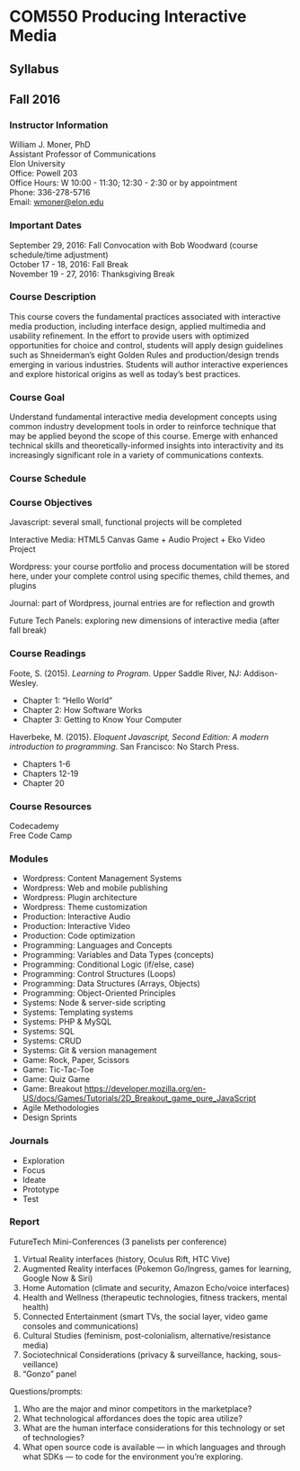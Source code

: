 # COM550 Producing Interactive Media
## Syllabus
## Fall 2016

### Instructor Information

William J. Moner, PhD  
Assistant Professor of Communications  
Elon University  
Office: Powell 203  
Office Hours: W 10:00 - 11:30; 12:30 - 2:30 or by appointment  
Phone: 336-278-5716  
Email: wmoner@elon.edu  

### Important Dates

September 29, 2016: Fall Convocation with Bob Woodward (course schedule/time adjustment)  
October 17 - 18, 2016: Fall Break  
November 19 - 27, 2016: Thanksgiving Break  

### Course Description

This course covers the fundamental practices associated with interactive media production, including interface design, applied multimedia and usability refinement. In the effort to provide users with optimized opportunities for choice and control, students will apply design guidelines such as Shneiderman’s eight Golden Rules and production/design trends emerging in various industries. Students will author interactive experiences and explore historical origins as well as today’s best practices.

### Course Goal

Understand fundamental interactive media development concepts using common industry development tools in order to reinforce technique that may be applied beyond the scope of this course. Emerge with enhanced technical skills and theoretically-informed insights into interactivity and its increasingly significant role in a variety of communications contexts.

### Course Schedule



### Course Objectives

Javascript: several small, functional projects will be completed  

Interactive Media: HTML5 Canvas Game + Audio Project + Eko Video Project  

Wordpress: your course portfolio and process documentation will be stored here, under your complete control using specific themes, child themes, and plugins  

Journal: part of Wordpress, journal entries are for reflection and growth  

Future Tech Panels: exploring new dimensions of interactive media (after fall break)  

### Course Readings

Foote, S. (2015). *Learning to Program*. Upper Saddle River, NJ: Addison-Wesley.   

- Chapter 1: “Hello World” 
- Chapter 2: How Software Works
- Chapter 3: Getting to Know Your Computer

Haverbeke, M. (2015). *Eloquent Javascript, Second Edition: A modern introduction to programming*. San Francisco: No Starch Press.  

- Chapters 1-6 
- Chapters 12-19
- Chapter 20

### Course Resources

Codecademy  
Free Code Camp  

### Modules

- Wordpress: Content Management Systems  
- Wordpress: Web and mobile publishing  
- Wordpress: Plugin architecture  
- Wordpress: Theme customization  
- Production: Interactive Audio  
- Production: Interactive Video  
- Production: Code optimization  
- Programming: Languages and Concepts  
- Programming: Variables and Data Types (concepts)  
- Programming: Conditional Logic (if/else, case)  
- Programming: Control Structures (Loops)  
- Programming: Data Structures (Arrays, Objects)  
- Programming: Object-Oriented Principles  
- Systems: Node & server-side scripting  
- Systems: Templating systems  
- Systems: PHP & MySQL  
- Systems: SQL  
- Systems: CRUD
- Systems: Git & version management
- Game: Rock, Paper, Scissors
- Game: Tic-Tac-Toe
- Game: Quiz Game
- Game: Breakout https://developer.mozilla.org/en-US/docs/Games/Tutorials/2D_Breakout_game_pure_JavaScript
- Agile Methodologies
- Design Sprints

### Journals

- Exploration
- Focus
- Ideate
- Prototype
- Test

### Report

FutureTech Mini-Conferences
(3 panelists per conference)

1. Virtual Reality interfaces (history, Oculus Rift, HTC Vive)
2. Augmented Reality interfaces (Pokemon Go/Ingress, games for learning, Google Now & Siri)
3. Home Automation (climate and security, Amazon Echo/voice interfaces)
4. Health and Wellness (therapeutic technologies, fitness trackers, mental health)
5. Connected Entertainment (smart TVs, the social layer, video game consoles and communications)
6. Cultural Studies (feminism, post-colonialism, alternative/resistance media)
7. Sociotechnical Considerations (privacy & surveillance, hacking, sous-veillance)
8. “Gonzo” panel


Questions/prompts:
1. Who are the major and minor competitors in the marketplace?
2. What technological affordances does the topic area utilize?
3. What are the human interface considerations for this technology or set of technologies?
4. What open source code is available — in which languages and through what SDKs — to code for the environment you’re exploring.
